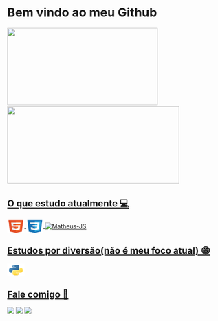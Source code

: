 # Bem vindo ao meu Github
<div>
  <a href="https://github.com/MoreiraMatheus">
  <img height="180em" src="https://github-readme-stats.vercel.app/api?username=MoreiraMatheus&show_icons=true&theme=gotham&include_all_commits=true&count_private=true"/ width='350'>
  <img height="180em" src="https://github-readme-stats.vercel.app/api/top-langs/?username=MoreiraMatheus&layout=compact&langs_count=7&theme=gotham"/ width='400'>
</div>
  
## O que estudo atualmente 💻
<div style="display: inline_block">
  <img align="center" alt="Matheus-HTML" height="30" width="40" src="https://raw.githubusercontent.com/devicons/devicon/master/icons/html5/html5-original.svg">
  <img align="center" alt="Matheus-CSS" height="30" width="40" src="https://raw.githubusercontent.com/devicons/devicon/master/icons/css3/css3-original.svg">
  <img align="center" alt="Matheus-JS" height="30" width="40" src="https://cdn.jsdelivr.net/gh/devicons/devicon/icons/javascript/javascript-original.svg">
</div>
  
## Estudos por diversão(não é meu foco atual) 😁
<div>
  <img align="center" alt="Matheus-python" height="30" width="40" src="https://github.com/devicons/devicon/blob/master/icons/python/python-original.svg">  
</div>

## Fale comigo 📱
<div>
  <a href="mailto:matheus.m.santana87@gmail.com" target="_blank"><img src="https://img.shields.io/badge/Gmail-D14836?style=for-the-badge&logo=gmail&logoColor=white" target="_blank"></a>
  <a href="https://www.linkedin.com/in/matheus-moreira-7b5605204" target="_blank"><img src="https://img.shields.io/badge/LinkedIn-0077B5?style=for-the-badge&logo=linkedin&logoColor=white" target="_blank"></a>
  <a href="https://instagram.com/matheusmoreiradesantana" target="_blank"><img src="https://img.shields.io/badge/Instagram-E4405F?style=for-the-badge&logo=instagram&logoColor=white" target="_blank"></a>
</div>
